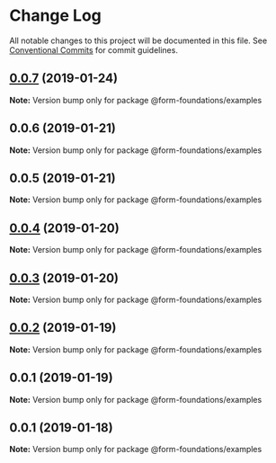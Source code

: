 # Change Log

All notable changes to this project will be documented in this file.
See [Conventional Commits](https://conventionalcommits.org) for commit guidelines.

## [0.0.7](https://github.com/nathanvale/form-foundations/compare/@form-foundations/examples@0.0.6...@form-foundations/examples@0.0.7) (2019-01-24)

**Note:** Version bump only for package @form-foundations/examples





## 0.0.6 (2019-01-21)

**Note:** Version bump only for package @form-foundations/examples





## 0.0.5 (2019-01-21)

**Note:** Version bump only for package @form-foundations/examples





## [0.0.4](https://github.com/nathanvale/form-foundations/compare/@form-foundations/examples@0.0.3...@form-foundations/examples@0.0.4) (2019-01-20)

**Note:** Version bump only for package @form-foundations/examples





## [0.0.3](https://github.com/nathanvale/form-foundations/compare/@form-foundations/examples@0.0.2...@form-foundations/examples@0.0.3) (2019-01-20)

**Note:** Version bump only for package @form-foundations/examples





## [0.0.2](https://github.com/nathanvale/form-foundations/compare/@form-foundations/examples@0.0.1...@form-foundations/examples@0.0.2) (2019-01-19)

**Note:** Version bump only for package @form-foundations/examples





## 0.0.1 (2019-01-19)

**Note:** Version bump only for package @form-foundations/examples





## 0.0.1 (2019-01-18)

**Note:** Version bump only for package @form-foundations/examples

